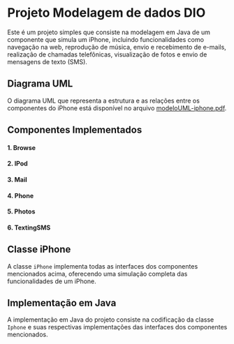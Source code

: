 # Projeto Modelagem de dados DIO

Este é um projeto simples que consiste na modelagem em Java de um 
componente que simula um iPhone, incluindo funcionalidades como navegação na web, 
reprodução de música, envio e recebimento de e-mails, realização de 
chamadas telefônicas, visualização de fotos e envio de mensagens de texto (SMS).

## Diagrama UML

O diagrama UML que representa a estrutura e 
as relações entre os componentes do iPhone está
disponível no arquivo [modeloUML-iphone.pdf](modeloUML-iphone.pdf).

## Componentes Implementados

#### 1. Browse
#### 2. IPod
#### 3. Mail
#### 4. Phone
#### 5. Photos
#### 6. TextingSMS

## Classe iPhone

A classe `iPhone` implementa todas as interfaces dos componentes mencionados acima, oferecendo uma simulação completa das funcionalidades de um iPhone.

## Implementação em Java

A implementação em Java do projeto consiste na codificação da classe `Iphone` e suas respectivas implementações das interfaces dos componentes mencionados.
